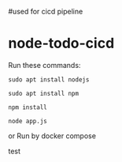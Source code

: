 #used for cicd pipeline

# node-todo-cicd

Run these commands:


`sudo apt install nodejs`


`sudo apt install npm`


`npm install`

`node app.js`

or Run by docker compose

test

